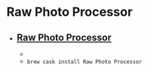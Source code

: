 # Raw Photo Processor
- [Raw Photo Processor](https://www.raw-photo-processor.com/RPP/Overview.html)
  - 
  - 
  - `brew cask install Raw Photo Processor`
